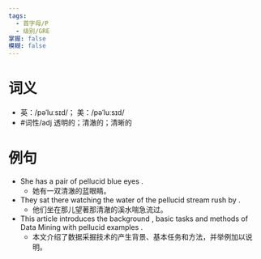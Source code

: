 ```yaml
---
tags:
  - 首字母/P
  - 级别/GRE
掌握: false
模糊: false
---
```

# 词义
- 英：/pəˈluːsɪd/； 美：/pəˈluːsɪd/
- #词性/adj  透明的；清澈的；清晰的
# 例句
- She has a pair of pellucid blue eyes .
	- 她有一双清澈的蓝眼睛。
- They sat there watching the water of the pellucid stream rush by .
	- 他们坐在那儿望著那清澈的溪水喘急流过。
- This article introduces the background , basic tasks and methods of Data Mining with pellucid examples .
	- 本文介绍了数据采掘技术的产生背景、基本任务和方法，并举例加以说明。

